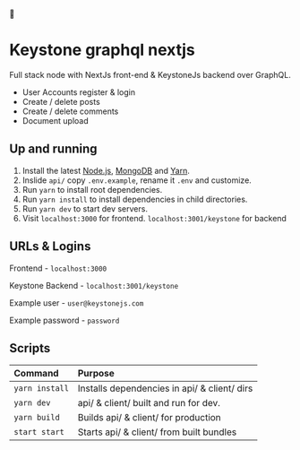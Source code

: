 🐄
# Keystone graphql nextjs
Full stack node with NextJs front-end & KeystoneJs backend over GraphQL.

- User Accounts register & login
- Create / delete posts
- Create / delete comments
- Document upload

## Up and running
1. Install the latest [Node.js](https://nodejs.org), [MongoDB](http://www.mongodb.org/downloads) and [Yarn](https://yarnpkg.com/en/docs/install).
2. Inslide `api/` copy `.env.example`, rename it `.env` and customize.
3. Run `yarn` to install root dependencies.
4. Run `yarn install` to install dependencies in child directories.
5. Run `yarn dev` to start dev servers.
6. Visit `localhost:3000` for frontend. `localhost:3001/keystone` for backend

## URLs & Logins
Frontend - `localhost:3000`

Keystone Backend - `localhost:3001/keystone`

Example user - `user@keystonejs.com`

Example password - `password`


## Scripts

| Command               | Purpose                                         |
|:----------------------|:------------------------------------------------|
| `yarn install`        | Installs dependencies in api/ & client/ dirs    |
| `yarn dev`            | api/ & client/ built and run for dev.           |
| `yarn build`          | Builds api/ & client/ for production            |
| `start start`         | Starts api/ & client/ from built bundles        |
